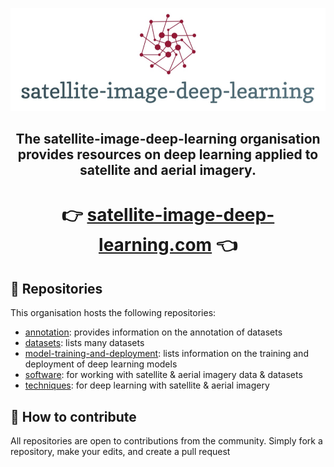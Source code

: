 <div align="center">
  <p>
    <a href="https://www.satellite-image-deep-learning.com/">
        <img src="https://github.com/satellite-image-deep-learning/.github/blob/main/logo.png" width="700">
    </a>
</p>
  <h2>The satellite-image-deep-learning organisation provides resources on deep learning applied to satellite and aerial imagery.</h2>

# 👉 [satellite-image-deep-learning.com](https://www.satellite-image-deep-learning.com/) 👈

</div>

## 📒 Repositories
This organisation hosts the following repositories:

- [annotation](https://github.com/satellite-image-deep-learning/annotation): provides information on the annotation of datasets
- [datasets](https://github.com/satellite-image-deep-learning/datasets): lists many datasets
- [model-training-and-deployment](https://github.com/satellite-image-deep-learning/model-training-and-deployment): lists information on the training and deployment of deep learning models
- [software](https://github.com/satellite-image-deep-learning/software): for working with satellite & aerial imagery data & datasets
- [techniques](https://github.com/satellite-image-deep-learning/techniques): for deep learning with satellite & aerial imagery

## 📝 How to contribute
All repositories are open to contributions from the community. Simply fork a repository, make your edits, and create a pull request
